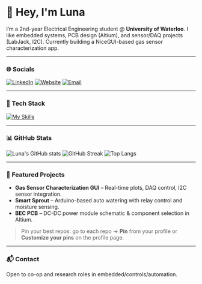 <!-- Header -->
<h1 align="left">👋 Hey, I'm Luna</h1>

I’m a 2nd-year Electrical Engineering student @ **University of Waterloo**. I like embedded systems, PCB design (Altium), and sensor/DAQ projects (LabJack, I2C). Currently building a NiceGUI-based gas sensor characterization app.

---

### 🌐 Socials
[![LinkedIn](https://img.shields.io/badge/LinkedIn-0077B5?logo=linkedin&logoColor=white)](https://www.linkedin.com/in/<your-handle>/)
[![Website](https://img.shields.io/badge/Website-000?logo=vercel&logoColor=white)](https://<your-site>/)
[![Email](https://img.shields.io/badge/Email-d24zhou%40uwaterloo.ca-red)](mailto:d24zhou@uwaterloo.ca)

---

### 🧰 Tech Stack
[![My Skills](https://skillicons.dev/icons?i=c,cpp,python,typescript,javascript,react,nextjs,nodejs,vercel,html,css,tailwind,bootstrap,git,github,figma,altium,arduino,mysql,postgres,matlab&perline=10)](https://skillicons.dev)

---

### 📊 GitHub Stats
![Luna's GitHub stats](https://github-readme-stats.vercel.app/api?username=<your-username>&show_icons=true)
![GitHub Streak](https://streak-stats.demolab.com?user=<your-username>)
![Top Langs](https://github-readme-stats.vercel.app/api/top-langs/?username=<your-username>&layout=compact)

---

### 🔖 Featured Projects
- **Gas Sensor Characterization GUI** – Real-time plots, DAQ control, I2C sensor integration.  
- **Smart Sprout** – Arduino-based auto watering with relay control and moisture sensing.  
- **BEC PCB** – DC-DC power module schematic & component selection in Altium.

> Pin your best repos: go to each repo → **Pin** from your profile or **Customize your pins** on the profile page.

---

### 📬 Contact
Open to co-op and research roles in embedded/controls/automation.
